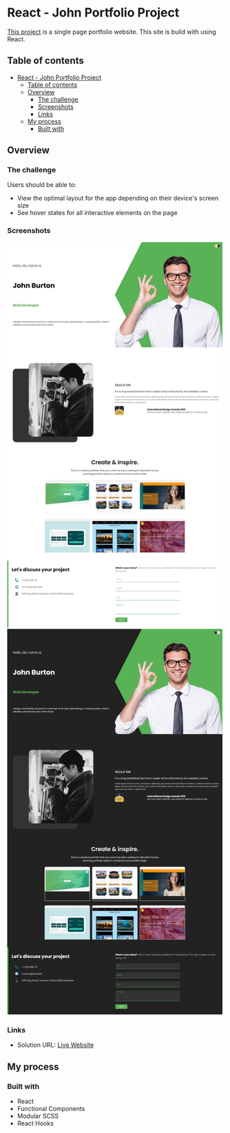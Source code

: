 # React - John Portfolio Project

[This project](https://gurhanalan.github.io/React-JohnPortfolio-Project/) is a single page portfolio website. This site is build with using React.

## Table of contents

- [React - John Portfolio Project](#react---john-portfolio-project)
  - [Table of contents](#table-of-contents)
  - [Overview](#overview)
    - [The challenge](#the-challenge)
    - [Screenshots](#screenshots)
    - [Links](#links)
  - [My process](#my-process)
    - [Built with](#built-with)

## Overview

### The challenge

Users should be able to:

-   View the optimal layout for the app depending on their device's screen size
-   See hover states for all interactive elements on the page
<!-- -   Change the position, color, shape and size of a box by click the control buttons. -->

### Screenshots

<!-- <img  src="./public/screenshot/johnportfolio1.jpg" alt="html" height=400 width=500><br/> -->

<img  src="./public/screenshot/johnportfolio1.jpg" alt="html"  width=500><br/>
<img  src="./public/screenshot/johnportfolio2.jpg" alt="html"  width=500><br/>

<!-- ![](img/csspropertychanger.jpg) -->

### Links

-   Solution URL: [Live Website](https://gurhanalan.github.io/React-JohnPortfolio-Project/)

## My process

### Built with

-   React
-   Functional Components
-   Modular SCSS
-   React Hooks
